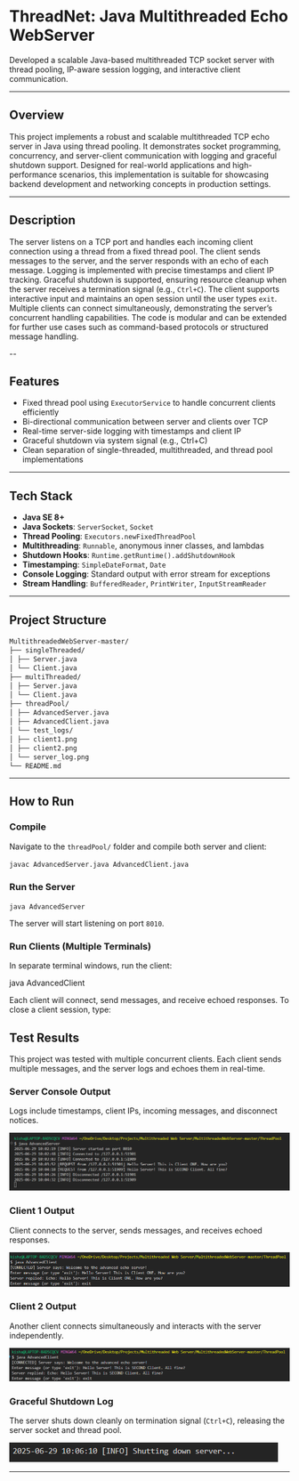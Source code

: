 # ThreadNet: Java Multithreaded Echo WebServer

Developed a scalable Java-based multithreaded TCP socket server with thread pooling, IP-aware session logging, and interactive client communication.

---

## Overview

This project implements a robust and scalable multithreaded TCP echo server in Java using thread pooling. It demonstrates socket programming, concurrency, and server-client communication with logging and graceful shutdown support. Designed for real-world applications and high-performance scenarios, this implementation is suitable for showcasing backend development and networking concepts in production settings.

---

## Description

The server listens on a TCP port and handles each incoming client connection using a thread from a fixed thread pool. The client sends messages to the server, and the server responds with an echo of each message. Logging is implemented with precise timestamps and client IP tracking. Graceful shutdown is supported, ensuring resource cleanup when the server receives a termination signal (e.g., `Ctrl+C`).
The client supports interactive input and maintains an open session until the user types `exit`. Multiple clients can connect simultaneously, demonstrating the server’s concurrent handling capabilities. The code is modular and can be extended for further use cases such as command-based protocols or structured message handling.

--

## Features

- Fixed thread pool using `ExecutorService` to handle concurrent clients efficiently
- Bi-directional communication between server and clients over TCP
- Real-time server-side logging with timestamps and client IP
- Graceful shutdown via system signal (e.g., Ctrl+C)
- Clean separation of single-threaded, multithreaded, and thread pool implementations

---

## Tech Stack

- **Java SE 8+**
- **Java Sockets**: `ServerSocket`, `Socket`
- **Thread Pooling**: `Executors.newFixedThreadPool`
- **Multithreading**: `Runnable`, anonymous inner classes, and lambdas
- **Shutdown Hooks**: `Runtime.getRuntime().addShutdownHook`
- **Timestamping**: `SimpleDateFormat`, `Date`
- **Console Logging**: Standard output with error stream for exceptions
- **Stream Handling**: `BufferedReader`, `PrintWriter`, `InputStreamReader`

---

## Project Structure

```
MultithreadedWebServer-master/
├── singleThreaded/
│ ├── Server.java
│ └── Client.java
├── multiThreaded/
│ ├── Server.java
│ └── Client.java
├── threadPool/
│ ├── AdvancedServer.java
│ ├── AdvancedClient.java
│ └── test_logs/
│ ├── client1.png
│ ├── client2.png
│ └── server_log.png
└── README.md
```

---

## How to Run

### Compile

Navigate to the `threadPool/` folder and compile both server and client:

`javac AdvancedServer.java AdvancedClient.java`


### Run the Server

`java AdvancedServer`


The server will start listening on port `8010`.

### Run Clients (Multiple Terminals)

In separate terminal windows, run the client:

java AdvancedClient


Each client will connect, send messages, and receive echoed responses. To close a client session, type:

## Test Results

This project was tested with multiple concurrent clients. Each client sends multiple messages, and the server logs and echoes them in real-time.

### Server Console Output

Logs include timestamps, client IPs, incoming messages, and disconnect notices.

![Screenshot](ThreadPool/test_logs/server_log.png)

### Client 1 Output

Client connects to the server, sends messages, and receives echoed responses.

![Screenshot](ThreadPool/test_logs/client1.png)

### Client 2 Output

Another client connects simultaneously and interacts with the server independently.

![Screenshot](ThreadPool/test_logs/client2.png)

### Graceful Shutdown Log

The server shuts down cleanly on termination signal (`Ctrl+C`), releasing the server socket and thread pool.

![Screenshot](ThreadPool/test_logs/shutdown.png)

---
